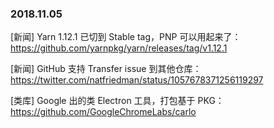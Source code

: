 ### 2018.11.05

[新闻] Yarn 1.12.1 已切到 Stable tag，PNP 可以用起来了：<https://github.com/yarnpkg/yarn/releases/tag/v1.12.1>

[新闻] GitHub 支持 Transfer issue 到其他仓库：<https://twitter.com/natfriedman/status/1057678371256119297>

[类库] Google 出的类 Electron 工具，打包基于 PKG：<https://github.com/GoogleChromeLabs/carlo>
